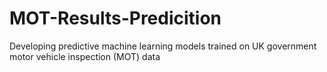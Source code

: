 # MOT-Results-Predicition
Developing predictive machine learning models trained on UK government motor vehicle inspection (MOT) data
